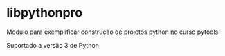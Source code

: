 # libpythonpro
Modulo para exemplificar construção de projetos python no curso pytools

Suportado a versão 3 de Python